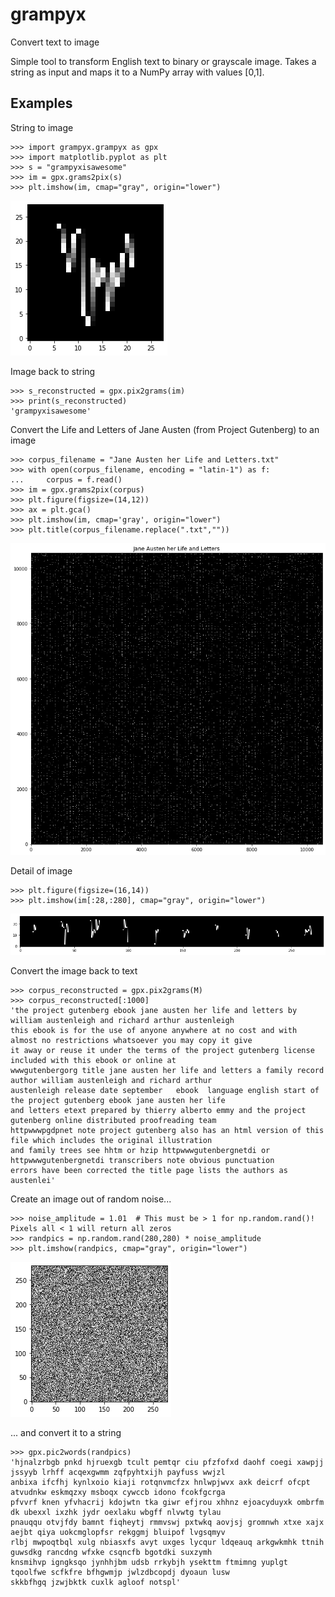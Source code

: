 # grampyx
Convert text to image

Simple tool to transform English text to binary or grayscale image. Takes a string as input and maps it to a NumPy
array with values [0,1].

## Examples

String to image
````
>>> import grampyx.grampyx as gpx
>>> import matplotlib.pyplot as plt
>>> s = "grampyxisawesome"
>>> im = gpx.grams2pix(s)
>>> plt.imshow(im, cmap="gray", origin="lower")
````
![Alt text](images/grampyxisawesome.png?raw=true)

Image back to string
````
>>> s_reconstructed = gpx.pix2grams(im)
>>> print(s_reconstructed)
'grampyxisawesome'
````

Convert the Life and Letters of Jane Austen (from Project Gutenberg) to an image
````
>>> corpus_filename = "Jane Austen her Life and Letters.txt"
>>> with open(corpus_filename, encoding = "latin-1") as f:
...     corpus = f.read()
>>> im = gpx.grams2pix(corpus)
>>> plt.figure(figsize=(14,12))
>>> ax = plt.gca()
>>> plt.imshow(im, cmap='gray', origin="lower")
>>> plt.title(corpus_filename.replace(".txt",""))
````
![Alt text](images/janeausten.png?raw=true)


Detail of image
````
>>> plt.figure(figsize=(16,14))
>>> plt.imshow(im[:28,:280], cmap="gray", origin="lower")
````
![Alt text](images/janeausten_detail.png?raw=true)


Convert the image back to text
````
>>> corpus_reconstructed = gpx.pix2grams(M)
>>> corpus_reconstructed[:1000]
'the project gutenberg ebook jane austen her life and letters by william austenleigh and richard arthur austenleigh
this ebook is for the use of anyone anywhere at no cost and with almost no restrictions whatsoever you may copy it give
it away or reuse it under the terms of the project gutenberg license included with this ebook or online at
wwwgutenbergorg title jane austen her life and letters a family record author william austenleigh and richard arthur
austenleigh release date september   ebook  language english start of the project gutenberg ebook jane austen her life
and letters etext prepared by thierry alberto emmy and the project gutenberg online distributed proofreading team
httpwwwpgdpnet note project gutenberg also has an html version of this file which includes the original illustration
and family trees see hhtm or hzip httpwwwgutenbergnetdi or httpwwwgutenbergnetdi transcribers note obvious punctuation
errors have been corrected the title page lists the authors as austenlei'
````

Create an image out of random noise...
````
>>> noise_amplitude = 1.01  # This must be > 1 for np.random.rand()! Pixels all < 1 will return all zeros
>>> randpics = np.random.rand(280,280) * noise_amplitude
>>> plt.imshow(randpics, cmap="gray", origin="lower")
````
![Alt text](images/noise.png?raw=true)

... and convert it to a string
````
>>> gpx.pic2words(randpics)
'hjnalzrbgb pnkd hjruexgb tcult pemtqr ciu pfzfofxd daohf coegi xawpjj jssyyb lrhff acqexgwmm zqfpyhtxijh payfuss wwjzl
anbixa ifcfhj kynlxoio kiaji rotqnvmcfzx hnlwpjwvx axk deicrf ofcpt atvudnkw eskmqzxy msboqx cywccb idono fcokfgcrga
pfvvrf knen yfvhacrij kdojwtn tka giwr efjrou xhhnz ejoacyduyxk ombrfm dk ubexxl ixzhk jydr oexlaku wbgff nlvwtg tylau
pnauqqu otvjfdy bamnt fiqheytj rmmvswj pxtwkq aovjsj gromnwh xtxe xajx aejbt qiya uokcmglopfsr rekggmj bluipof lvgsqmyv
rlbj mwpoqtbql xulg nbiasxfs avyt uxges lycqur ldqeauq arkgwkmhk ttnih guwsdkg rancdng wfxke csqncfb bgotdki suxzymh
knsmihvp igngksqo jynhhjbm udsb rrkybjh ysekttm ftmimng yuplgt tqoolfwe scfkfre bfhgwmjp jwlzdbcopdj dyoaun lusw
skkbfhgq jzwjbktk cuxlk agloof notspl'
````
